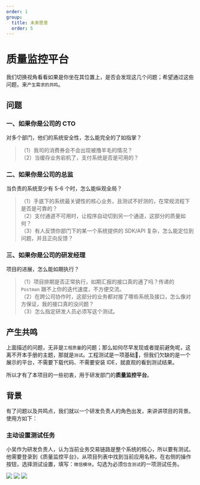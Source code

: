 ```yaml
---
order: 1
group:
  title: 未来愿景
  order: 5
---
```


# 质量监控平台

我们切换视角看看如果是你坐在其位置上，是否会发现这几个问题；希望通过这些问题，来`产生需求的共鸣`。

## 问题

### 一、如果你是公司的 CTO

对多个部门，他们的系统安全性，怎么能完全的了如指掌？

> （1）我司的消费券会不会出现被撸羊毛的情况？  
> （2）当缓存业务宕机了，支付系统是否是可用的？

### 二、如果你是公司的总监

当负责的系统至少有 5-6 个时，怎么能纵观全局？

> （1）手底下的系统最关键性的核心业务，且测试不好测的，在常规流程下是否是可靠的？  
> （2）支付通道不可用时，让程序自动切到另一个通道，这部分的质量如何？  
> （3）有人反馈你部门下的某一个系统提供的 SDK/API 复杂，怎么能定位到问题，并且正向反馈？

### 三、如果你是公司的研发经理

项目的进展，怎么能如期执行？

> （1）项目排期是否正常执行，如期汇报的接口真的通了吗？传递的 `Postman` 跟不上你的迭代速度，不方便交流。  
> （2）在跨公司协作时，这部分的业务都对接了哪些系统及接口，怎么像对方保证，我的接口真的没问题？  
> （3）怎么指定研发人员必须写这个测试。

## 产生共鸣

上面描述的问题，无非是`工程质量`的问题；那么如何尽早发现或者提前避免呢，这离不开本手册的主题，那就是`测试`。工程测试是一项基础，但我们欠缺的是一个展示的平台，不需要下载代码、不需要安装 IDE，就直观的看到测试结果。

所以才有了本项目的一些初衷，用于研发部门的**质量监控平台**。

## 背景

有了问题以及共鸣点，我们就以一个研发负责人的角色出发，来讲讲项目的背景。使用方如下：  

### 主动设置测试任务
小吴作为研发负责人，认为当前业务交易链路是整个系统的核心，所以要有测试。他需要登录到《质量监控平台》，从项目列表中找到当前应用名称，在右侧的操作按钮，选择测试设置，填写：`微信模块`，勾选为必须`包含测试`的一项测试任务。

![](http://qn.40zhe.com/1.png)
![](http://qn.40zhe.com/20200307143634.png)
![](http://qn.40zhe.com/20200307143715.png)



